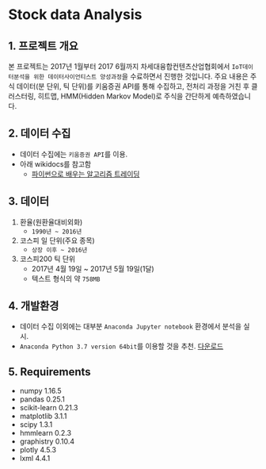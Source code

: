 # Stock data Analysis

## 1. 프로젝트 개요

 본 프로젝트는 2017년 1월부터 2017 6월까지 차세대융합컨텐츠산업협회에서 `IoT데이터분석을 위한 데이터사이언티스트 양성과정`을 수료하면서 진행한 것입니다. 주요 내용은 주식 데이터(분 단위, 틱 단위)를 키움증권 API를 통해 수집하고, 전처리 과정을 거친 후 클러스터링, 히트맵, HMM(Hidden Markov Model)로 주식을 간단하게 예측하였습니다.



## 2. 데이터 수집

- 데이터 수집에는 `키움증권 API`를 이용.
- 아래 wikidocs를 참고함
  - [파이썬으로 배우는 알고리즘 트레이딩](https://wikidocs.net/book/110)



## 3. 데이터

1. 환율(원환율대비외화)
   - `1990년 ~ 2016년`
2. 코스피 일 단위(주요 종목)
   - `상장 이후 ~ 2016년`
3. 코스피200 틱 단위
   - 2017년 4월 19일 ~ 2017년 5월 19일(1달)
   - 텍스트 형식의 약 `758MB`



## 4. 개발환경

- 데이터 수집 이외에는 대부분 `Anaconda Jupyter notebook` 환경에서 분석을 실시.
- `Anaconda Python 3.7 version 64bit`를 이용할 것을 추천. [다운로드](https://www.anaconda.com/distribution/)



## 5. Requirements

- numpy 1.16.5
- pandas 0.25.1
- scikit-learn 0.21.3
- matplotlib 3.1.1
- scipy 1.3.1
- hmmlearn 0.2.3
- graphistry 0.10.4
- plotly 4.5.3
- lxml 4.4.1
